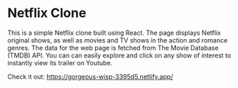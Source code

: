 
# Netflix Clone

This is a simple Netflix clone built using React. The page displays Netflix original shows, as well as movies and TV shows in the action and romance genres. The data for the web page is fetched from The Movie Database (TMDB) API. You can can easily explore and click on any show of interest to instantly view its trailer on Youtube.

 Check it out: https://gorgeous-wisp-3395d5.netlify.app/



